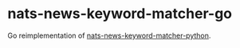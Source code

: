 # nats-news-keyword-matcher-go

Go reimplementation of [nats-news-keyword-matcher-python](https://github.com/heussd/nats-news-keyword-matcher-python).
